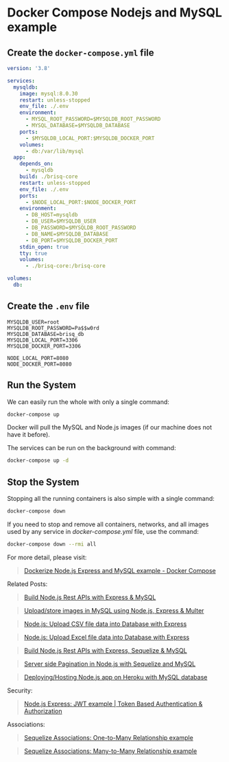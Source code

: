 # Docker Compose Nodejs and MySQL example

## Create the `docker-compose.yml` file

```yml
version: '3.8'

services:
  mysqldb:
    image: mysql:8.0.30
    restart: unless-stopped
    env_file: ./.env
    environment:
      - MYSQL_ROOT_PASSWORD=$MYSQLDB_ROOT_PASSWORD
      - MYSQL_DATABASE=$MYSQLDB_DATABASE
    ports:
      - $MYSQLDB_LOCAL_PORT:$MYSQLDB_DOCKER_PORT
    volumes:
      - db:/var/lib/mysql
  app:
    depends_on:
      - mysqldb
    build: ./brisq-core
    restart: unless-stopped
    env_file: ./.env
    ports:
      - $NODE_LOCAL_PORT:$NODE_DOCKER_PORT
    environment:
      - DB_HOST=mysqldb
      - DB_USER=$MYSQLDB_USER
      - DB_PASSWORD=$MYSQLDB_ROOT_PASSWORD
      - DB_NAME=$MYSQLDB_DATABASE
      - DB_PORT=$MYSQLDB_DOCKER_PORT
    stdin_open: true
    tty: true
    volumes:
      - ./brisq-core:/brisq-core

volumes:
  db:
```

## Create the `.env` file

```text
MYSQLDB_USER=root
MYSQLDB_ROOT_PASSWORD=Pa$$w0rd
MYSQLDB_DATABASE=brisq_db
MYSQLDB_LOCAL_PORT=3306
MYSQLDB_DOCKER_PORT=3306

NODE_LOCAL_PORT=8080
NODE_DOCKER_PORT=8080
```

## Run the System

We can easily run the whole with only a single command:

```bash
docker-compose up
```

Docker will pull the MySQL and Node.js images (if our machine does not have it before).

The services can be run on the background with command:

```bash
docker-compose up -d
```

## Stop the System

Stopping all the running containers is also simple with a single command:

```bash
docker-compose down
```

If you need to stop and remove all containers, networks, and all images used by any service in <em>docker-compose.yml</em> file, use the command:

```bash
docker-compose down --rmi all
```

For more detail, please visit:
> [Dockerize Node.js Express and MySQL example - Docker Compose](https://www.bezkoder.com/docker-compose-nodejs-mysql/)

Related Posts:
> [Build Node.js Rest APIs with Express & MySQL](https://www.bezkoder.com/node-js-rest-api-express-mysql/)

> [Upload/store images in MySQL using Node.js, Express & Multer](https://www.bezkoder.com/node-js-upload-image-mysql/)

> [Node.js: Upload CSV file data into Database with Express](https://bezkoder.com/node-js-upload-csv-file-database/)

> [Node.js: Upload Excel file data into Database with Express](https://www.bezkoder.com/node-js-upload-excel-file-database/)

> [Build Node.js Rest APIs with Express, Sequelize & MySQL](https://bezkoder.com/node-js-express-sequelize-mysql/)

> [Server side Pagination in Node.js with Sequelize and MySQL](https://bezkoder.com/node-js-sequelize-pagination-mysql/)

> [Deploying/Hosting Node.js app on Heroku with MySQL database](https://bezkoder.com/deploy-node-js-app-heroku-cleardb-mysql/)

Security:
> [Node.js Express: JWT example | Token Based Authentication & Authorization](https://bezkoder.com/node-js-jwt-authentication-mysql/)

Associations:
> [Sequelize Associations: One-to-Many Relationship example](https://bezkoder.com/sequelize-associate-one-to-many/)

> [Sequelize Associations: Many-to-Many Relationship example](https://bezkoder.com/sequelize-associate-many-to-many/)
